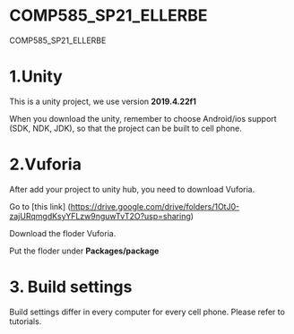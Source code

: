 # COMP585_SP21_ELLERBE
COMP585_SP21_ELLERBE

# 1.Unity
This is a unity project, we use version **2019.4.22f1**

When you download the unity, remember to choose Android/ios support (SDK, NDK, JDK), so that the project can be built to cell phone.



# 2.Vuforia
After add your project to unity hub, you need to download Vuforia.

Go to [this link] (https://drive.google.com/drive/folders/1OtJ0-zajURqmgdKsyYFLzw9nguwTvT2O?usp=sharing)

Download the floder Vuforia.

Put the floder under **Packages/package**



# 3. Build settings
Build settings differ in every computer for every cell phone. Please refer to tutorials.
